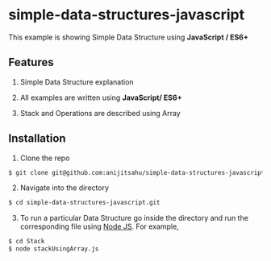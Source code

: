 # simple-data-structures-javascript

This example is showing Simple Data Structure using **JavaScript / ES6+**

## Features
1. Simple Data Structure explanation 
2. All examples are written using **JavaScript/ ES6+**

3. Stack and Operations are described using Array


## Installation
1. Clone the repo
```bash
$ git clone git@github.com:anijitsahu/simple-data-structures-javascript.git
```

2. Navigate into the directory
```bash
$ cd simple-data-structures-javascript.git
```
3. To run a particular Data Structure go inside the directory and run the corresponding file using [Node JS](https://www.nodejs.org/docs). For example,

```bash
$ cd Stack
$ node stackUsingArray.js
```
